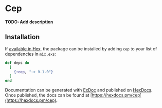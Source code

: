 # Cep

**TODO: Add description**

## Installation

If [available in Hex](https://hex.pm/docs/publish), the package can be installed
by adding `cep` to your list of dependencies in `mix.exs`:

```elixir
def deps do
  [
    {:cep, "~> 0.1.0"}
  ]
end
```

Documentation can be generated with [ExDoc](https://github.com/elixir-lang/ex_doc)
and published on [HexDocs](https://hexdocs.pm). Once published, the docs can
be found at [https://hexdocs.pm/cep](https://hexdocs.pm/cep).

